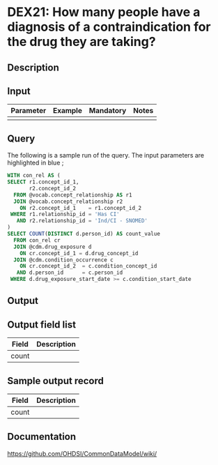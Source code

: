 <!---
Group:drug exposure
Name:DEX21 How many people have a diagnosis of a contraindication for the drug they are taking?
Author:Patrick Ryan
CDM Version: 5.0
-->

# DEX21: How many people have a diagnosis of a contraindication for the drug they are taking?

## Description
## Input

|  Parameter |  Example |  Mandatory |  Notes |
| --- | --- | --- | --- |
|   |   |   |  |


## Query

The following is a sample run of the query. The input parameters are highlighted in  blue  ;


```sql
WITH con_rel AS (
SELECT r1.concept_id_1,
       r2.concept_id_2
  FROM @vocab.concept_relationship AS r1
  JOIN @vocab.concept_relationship r2
    ON r2.concept_id_1    = r1.concept_id_2
 WHERE r1.relationship_id = 'Has CI'
   AND r2.relationship_id = 'Ind/CI - SNOMED'
)
SELECT COUNT(DISTINCT d.person_id) AS count_value
  FROM con_rel cr
  JOIN @cdm.drug_exposure d
    ON cr.concept_id_1 = d.drug_concept_id
  JOIN @cdm.condition_occurrence c
    ON cr.concept_id_2  = c.condition_concept_id
   AND d.person_id      = c.person_id
 WHERE d.drug_exposure_start_date >= c.condition_start_date
```

## Output

## Output field list

|  Field |  Description |
| --- | --- |
| count |   |

## Sample output record

|  Field |  Description |
| --- | --- |
| count |   |

## Documentation
https://github.com/OHDSI/CommonDataModel/wiki/
